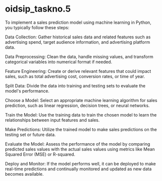 # oidsip_taskno.5
To implement a sales prediction model using machine learning in Python, you typically follow these steps:

Data Collection: Gather historical sales data and related features such as advertising spend, target audience information, and advertising platform data.

Data Preprocessing: Clean the data, handle missing values, and transform categorical variables into numerical format if needed.

Feature Engineering: Create or derive relevant features that could impact sales, such as total advertising cost, conversion rates, or time of year.

Split Data: Divide the data into training and testing sets to evaluate the model's performance.

Choose a Model: Select an appropriate machine learning algorithm for sales prediction, such as linear regression, decision trees, or neural networks.

Train the Model: Use the training data to train the chosen model to learn the relationships between input features and sales.

Make Predictions: Utilize the trained model to make sales predictions on the testing set or future data.

Evaluate the Model: Assess the performance of the model by comparing predicted sales values with the actual sales values using metrics like Mean Squared Error (MSE) or R-squared.

Deploy and Monitor: If the model performs well, it can be deployed to make real-time predictions and continually monitored and updated as new data becomes available.

